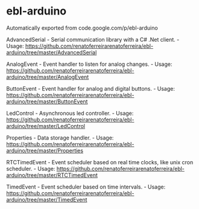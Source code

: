 # ebl-arduino
Automatically exported from code.google.com/p/ebl-arduino

AdvancedSerial - Serial communication library with a C# .Net client. - Usage: https://github.com/renatoferreirarenatoferreira/ebl-arduino/tree/master/AdvancedSerial

AnalogEvent - Event handler to listen for analog changes. - Usage: https://github.com/renatoferreirarenatoferreira/ebl-arduino/tree/master/AnalogEvent

ButtonEvent - Event handler for analog and digital buttons. - Usage: https://github.com/renatoferreirarenatoferreira/ebl-arduino/tree/master/ButtonEvent

LedControl - Asynchronous led controller. - Usage: https://github.com/renatoferreirarenatoferreira/ebl-arduino/tree/master/LedControl

Properties - Data storage handler. - Usage: https://github.com/renatoferreirarenatoferreira/ebl-arduino/tree/master/Properties

RTCTimedEvent - Event scheduler based on real time clocks, like unix cron scheduler. - Usage: https://github.com/renatoferreirarenatoferreira/ebl-arduino/tree/master/RTCTimedEvent

TimedEvent - Event scheduler based on time intervals. - Usage: https://github.com/renatoferreirarenatoferreira/ebl-arduino/tree/master/TimedEvent
